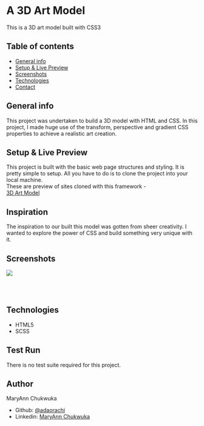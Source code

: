 # A 3D Art Model
This is a 3D art model built with CSS3

## Table of contents
* [General info](#general-info)
* [Setup  & Live Preview](#setup)
* [Screenshots](#screenshots)
* [Technologies](#technologies)
* [Contact](#contact)

## General info
This project was undertaken to build a 3D model with HTML and CSS. In this project, I made huge use of the transform, perspective and gradient CSS properties to achieve a realistic art creation.

## Setup & Live Preview
This project is built with the basic web page structures and styling. It is pretty simple to setup. All you have to do is to clone the project into your local machine.<br>
These are preview of sites cloned with this framework - <br>
<a href="https://raw.githack.com/adaorachi/art-model/master/index.html">3D Art Model</a><br>

## Inspiration
The inspiration to our built this model was gotten from sheer creativity. I wanted to explore the power of CSS and build something very unique with it.

## Screenshots
<p float="left">
    <img src="https://miro.medium.com/max/1000/1*fQj1uAwPuVFQ2WEigvP7UQ.gif"><br>
</p>
<br><br>

## Technologies
* HTML5
* SCSS

## Test Run
There is no test suite required for this project.


## Author
 MaryAnn Chukwuka
 - Github: [@adaorachi](https://github.com/adaorachi)
 - Linkedin: [MaryAnn Chukwuka](https://www.linkedin.com/in/adaorachi/) 
